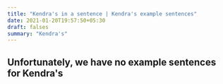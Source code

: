 ```yaml
---
title: "Kendra's in a sentence | Kendra's example sentences"
date: 2021-01-20T19:57:50+05:30
draft: falses
summary: "Kendra's"
---
```

## Unfortunately, we have no example sentences for Kendra's                 
